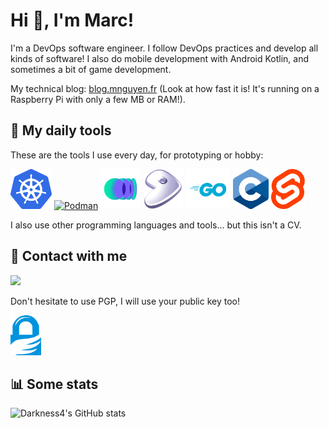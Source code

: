# Hi 👋, I'm Marc!

I'm a DevOps software engineer. I follow DevOps practices and develop all kinds of software! I also do mobile development with Android Kotlin, and sometimes a bit of game development.

My technical blog: [blog.mnguyen.fr](https://blog.mnguyen.fr) (Look at how fast it is! It's running on a Raspberry Pi with only a few MB or RAM!).

## 🔧 My daily tools

These are the tools I use every day, for prototyping or hobby:

[<img src="./README.assets/kubernetes.svg" alt="Kubernetes" style="height:64px;" />](https://kubernetes.io)
[<img src="https://raw.githubusercontent.com/containers/podman/main/logo/podman-logo-source.svg" alt="Podman" style="height:64px;">](https://podman.io)
[<img src="https://raw.githubusercontent.com/VSCodium/vscodium/master/icons/stable/codium_cnl_w80_b8.svg" alt="VSCodium" style="height:64px;" />](https://vscodium.com)
[<img src="./README.assets/gentoo-signet.svg" alt="Gentoo Linux" style="height:64px;" />](https://www.gentoo.org)
[<img src="./README.assets/Go-Logo_Blue.svg" alt="Go-Logo_Blue" style="height:64px;" />](https://go.dev)
[<img src="./README.assets/C_Logo.png" alt="img" style="height:64px;" />](https://en.cppreference.com/w/c/23)
[<img src="./README.assets/Svelte_Logo.svg" alt="Svelte_Logo" style="height:64px;" />](https://kit.svelte.dev)

I also use other programming languages and tools... but this isn't a CV.

## 🔗 Contact with me

<a href="mailto:nguyen_marc@live.fr">
<img src="https://img.shields.io/badge/-nguyen_marc@live.fr-7B83EB?&style=for-the-badge&logo=Microsoft-outlook&logoColor=white" ></a>

Don't hesitate to use PGP, I will use your public key too!

[<img src="./README.assets/GnuPG-Logo.svg" alt="PGP" style="height:64px;" />](https://keys.openpgp.org/search?q=nguyen_marc%40live.fr)

## 📊 Some stats

![Darkness4's GitHub stats](https://github-readme-stats.vercel.app/api?username=Darkness4&count_private=true&include_all_commits=true)
